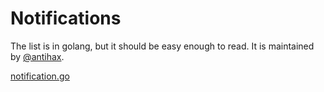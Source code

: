 # Notifications

The list is in golang, but it should be easy enough to read. It is maintained by [@antihax](https://github.com/antihax).

[notification.go](https://github.com/antihax/goesi/blob/master/notification/notification.go)
